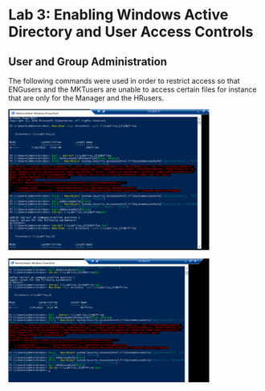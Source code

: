 # Lab 3: Enabling Windows Active Directory and User Access Controls

## User and Group Administration 

The following commands were used in order to restrict access so that ENGusers and the MKTusers are unable to access certain files for instance that are only for the Manager and the HRusers. 
<p>
<img src = "https://github.com/Ttokkime/Lab-3/blob/main/Command%20Prompts%20to%20restrict%20ENGfiles%20and%20MKTfiles.png" width = "400">
</p>
<p>
<img src = "https://github.com/Ttokkime/Lab-3/blob/main/Command%20Prompts%20to%20restrict%20ENGfiles%20and%20MKTfiles2.png" width = "400">
</p>
